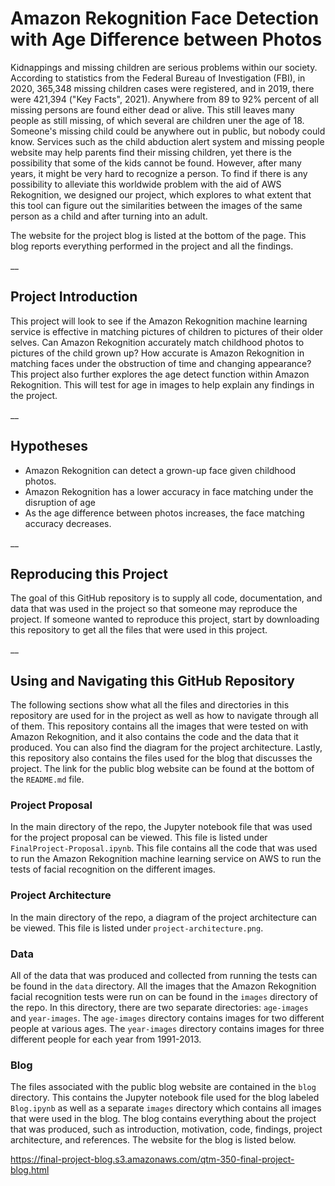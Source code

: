 # Amazon Rekognition Face Detection with Age Difference between Photos  

  Kidnappings and missing children are serious problems within our society. According to statistics from the Federal Bureau of Investigation (FBI), in 2020, 365,348 missing children cases were registered, and in 2019, there were 421,394 ("Key Facts", 2021). Anywhere from 89 to 92% percent of all missing persons are found either dead or alive. This still leaves many people as still missing, of which several are children uner the age of 18. Someone's missing child could be anywhere out in public, but nobody could know. Services such as the child abduction alert system and missing people website may help parents find their missing children, yet there is the possibility that some of the kids cannot be found. However, after many years, it might be very hard to recognize a person. To find if there is any possibility to alleviate this worldwide problem with the aid of AWS Rekognition, we designed our project, which explores to what extent that this tool can figure out the similarities between the images of the same person as a child and after turning into an adult.  
  
  The website for the project blog is listed at the bottom of the page. This blog reports everything performed in the project and all the findings.
  
__
 
## Project Introduction
  This project will look to see if the Amazon Rekognition machine learning service is effective in matching pictures of children to pictures of their older selves. Can Amazon Rekognition accurately match childhood photos to pictures of the child grown up? How accurate is Amazon Rekognition in matching faces under the obstruction of time and changing appearance?
  This project also further explores the age detect function within Amazon Rekognition. This will test for age in images to help explain any findings in the project.

__

## Hypotheses
  * Amazon Rekognition can detect a grown-up face given childhood photos.
  * Amazon Rekognition has a lower accuracy in face matching under the disruption of age
  * As the age difference between photos increases, the face matching accuracy decreases. 

__

## Reproducing this Project
  The goal of this GitHub repository is to supply all code, documentation, and data that was used in the project so that someone may reproduce the project. If someone wanted to reproduce this project, start by downloading this repository to get all the files that were used in this project. 
  
__

## Using and Navigating this GitHub Repository
  The following sections show what all the files and directories in this repository are used for in the project as well as how to navigate through all of them. This repository contains all the images that were tested on with Amazon Rekognition, and it also contains the code and the data that it produced. You can also find the diagram for the project architecture. Lastly, this repository also contains the files used for the blog that discusses the project. The link for the public blog website can be found at the bottom of the `README.md` file.
  
### Project Proposal
  In the main directory of the repo, the Jupyter notebook file that was used for the project proposal can be viewed. This file is listed under `FinalProject-Proposal.ipynb`. This file contains all the code that was used to run the Amazon Rekognition machine learning service on AWS to run the tests of facial recognition on the different images.
  
### Project Architecture
  In the main directory of the repo, a diagram of the project architecture can be viewed. This file is listed under `project-architecture.png`.
  
### Data
  All of the data that was produced and collected from running the tests can be found in the `data` directory. All the images that the Amazon Rekognition facial recognition tests were run on can be found in the `images` directory of the repo. In this directory, there are two separate directories: `age-images` and `year-images`. The `age-images` directory contains images for two different people at various ages. The `year-images` directory contains images for three different people for each year from 1991-2013. 

### Blog  
  The files associated with the public blog website are contained in the `blog` directory. This contains the Jupyter notebook file used for the blog labeled `Blog.ipynb` as well as a separate `images` directory which contains all images that were used in the blog. The blog contains everything about the project that was produced, such as introduction, motivation, code, findings, project architecture, and references. The website for the blog is listed below.  
  
https://final-project-blog.s3.amazonaws.com/qtm-350-final-project-blog.html
